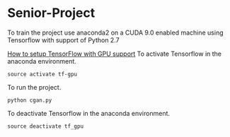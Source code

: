 # Senior-Project

To train the project use anaconda2 on a CUDA 9.0 enabled machine using Tensorflow with support of Python 2.7

[How to setup TensorFlow with GPU support](https://towardsdatascience.com/tensorflow-gpu-installation-made-easy-use-conda-instead-of-pip-52e5249374bc)
To activate Tensorflow in the anaconda environment.
```
source activate tf-gpu
```

To run the project.
```
python cgan.py
```

To deactivate Tensorflow in the anaconda environment.
```
source deactivate tf_gpu
```
